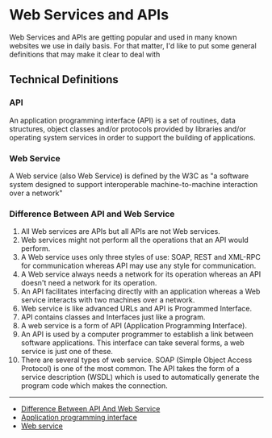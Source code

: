 # Web Services and APIs

Web Services and APIs are getting popular and used in many known websites we use in daily basis. For that matter, I'd like to put some general definitions that may make it clear to deal with

## Technical Definitions

### API
An application programming interface (API) is a set of routines, data structures, object classes and/or protocols provided by libraries and/or operating system services in order to support the building of applications.

### Web Service
A Web service (also Web Service) is defined by the W3C as "a software system designed to support interoperable machine-to-machine interaction over a network"



### Difference Between API and Web Service
1. All Web services are APIs but all APIs are not Web services.
2. Web services might not perform all the operations that an API would perform.
3. A Web service uses only three styles of use: SOAP, REST and XML-RPC for communication whereas API may use any style for communication.
4. A Web service always needs a network for its operation whereas an API doesn't need a network for its operation.
5. An API facilitates interfacing directly with an application whereas a Web service interacts with two machines over a network.
6. Web service is like advanced URLs and API is Programmed Interface.
7. API contains classes and Interfaces just like a program.
8. A web service is a form of API (Application Programming Interface).
9. An API is used by a computer programmer to establish a link between software applications. This interface can take several forms, a web service is just one of these.
10. There are several types of web service. SOAP (Simple Object Access Protocol) is one of the most common. The API takes the form of a service description (WSDL) which is used to automatically generate the program code which makes the connection.







---
- [Difference Between API And Web Service](http://microsoft-techies.blogspot.com/2014/03/difference-between-api-and-web-service.html)
- [Application programming interface](https://en.wikipedia.org/wiki/Application_programming_interface)
- [Web service](https://en.wikipedia.org/wiki/Web_service)




